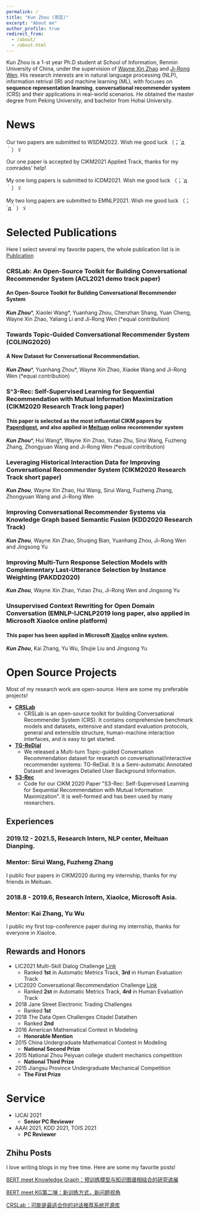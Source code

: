 ```yaml
---
permalink: /
title: "Kun Zhou (周昆)"
excerpt: "About me"
author_profile: true
redirect_from: 
  - /about/
  - /about.html
---
```


Kun Zhou is a 1-st year Ph.D student at School of Information, Renmin University of China, under the supervision of [Wayne Xin Zhao](https://scholar.google.com/citations?user=JNhNacoAAAAJ&hl=zh-CN) and [Ji-Rong Wen](https://scholar.google.com/citations?user=tbxCHJgAAAAJ&hl=zh-CN). His research interests are in natural language processing (NLP), information retrival (IR) and machine learning (ML), with focuses on **sequence representation learning**, **conversational recommender system** (CRS) and their applications in real-world scenarios. He obtained the master degree from Peking University, and bachelor from Hohai University.

News
======
Our two papers are submitted to WSDM2022. Wish me good luck （；´д｀）ゞ

Our one paper is accepted by CIKM2021 Applied Track, thanks for my comrades' help!

My one long papers is submitted to ICDM2021. Wish me good luck （；´д｀）ゞ

My two long papers are submitted to EMNLP2021. Wish me good luck （；´д｀）ゞ


Selected Publications
======
Here I select several my favorite papers, the whole publication list is in [Publication](https://lancelot39.github.io/kunzhou.github.io//publications/)

### CRSLab: An Open-Source Toolkit for Building Conversational Recommender System (ACL2021 demo track paper)
#### An Open-Source Toolkit for Building Conversational Recommender System
***Kun Zhou***\*, Xiaolei Wang\*, Yuanhang Zhou, Chenzhan Shang, Yuan Cheng, Wayne Xin Zhao, Yaliang Li and Ji-Rong Wen (\*equal contribution)

### Towards Topic-Guided Conversational Recommender System (COLING2020)
#### A New Dataset for Conversational Recommendation.
***Kun Zhou***\*, Yuanhang Zhou\*, Wayne Xin Zhao, Xiaoke Wang and Ji-Rong Wen (\*equal contribution)

### S^3-Rec: Self-Supervised Learning for Sequential Recommendation with Mutual Information Maximization (CIKM2020 Research Track long paper)
#### This paper is selected as the most influential CIKM papers by [Paperdigest](https://www.paperdigest.org/2021/03/most-influential-cikm-papers-2021-03/), and also applied in [Meituan](https://www.meituan.com/) online recommender system
***Kun Zhou***\*, Hui Wang\*, Wayne Xin Zhao, Yutao Zhu, Sirui Wang, Fuzheng Zhang, Zhongyuan Wang and Ji-Rong Wen (\*equal contribution)

### Leveraging Historical Interaction Data for Improving Conversational Recommender System (CIKM2020 Research Track short paper)
***Kun Zhou***, Wayne Xin Zhao, Hui Wang, Sirui Wang, Fuzheng Zhang, Zhongyuan Wang and Ji-Rong Wen

### Improving Conversational Recommender Systems via Knowledge Graph based Semantic Fusion (KDD2020 Research Track)
***Kun Zhou***, Wayne Xin Zhao, Shuqing Bian, Yuanhang Zhou, Ji-Rong Wen and Jingsong Yu

### Improving Multi-Turn Response Selection Models with Complementary Last-Utterance Selection by Instance Weighting (PAKDD2020)
***Kun Zhou***, Wayne Xin Zhao, Yutao Zhu, Ji-Rong Wen and Jingsong Yu

### Unsupervised Context Rewriting for Open Domain Conversation (EMNLP-IJCNLP2019 long paper, also applied in Microsoft XiaoIce online platform)
#### This paper has been applied in Microsoft [XiaoIce](https://e.xiaoice.com/Home?r=%2F) online system.
***Kun Zhou***, Kai Zhang, Yu Wu, Shujie Liu and Jingsong Yu


Open Source Projects
======
Most of my research work are open-source. Here are some my preferable projects!

* [**CRSLab**](https://github.com/RUCAIBox/CRSLab)
  * CRSLab is an open-source toolkit for building Conversational Recommender System (CRS). It contains comprehensive benchmark models and datasets, extensive and standard evaluation protocols, general and extensible structure, human-machine interaction interfaces, and is easy to get started.
* [**TG-ReDial**](https://github.com/RUCAIBox/TG-ReDial)
  * We released a Multi-turn Topic-guided Conversation Recommendation dataset for research on conversational/interactive recommender systems: TG-ReDial. It is a Semi-automatic Annotated Dataset and leverages Detailed User Background Information.
* [**S3-Rec**](https://github.com/RUCAIBox/CIKM2020-S3Rec)
  * Code for our CIKM 2020 Paper "S3-Rec: Self-Supervised Learning for Sequential Recommendation with Mutual Information Maximization". It is well-formed and has been used by many researchers.

Experiences
------
### 2019.12 - 2021.5, Research Intern, NLP center, Meituan Dianping.
### Mentor: Sirui Wang, Fuzheng Zhang
I public four papers in CIKM2020 during my internship, thanks for my friends in Meituan.

### 2018.8 - 2019.6, Research Intern, XiaoIce, Microsoft Asia.
### Mentor: Kai Zhang, Yu Wu
I public my first top-conference paper during my internship, thanks for everyone in XiaoIce.

Rewards and Honors
------
* LIC2021 Multi-Skill Dialog Challenge [Link](https://aistudio.baidu.com/aistudio/competition/detail/29?isFromCcf=true)
  * Ranked **1st** in Automatic Metrics Track, **3rd** in Human Evaluation Track
* LIC2020 Conversational Recommendation Challenge [Link](https://aistudio.baidu.com/aistudio/competition/detail/67)
  * Ranked **2st** in Automatic Metrics Track, **4rd** in Human Evaluation Track
* 2018 Jane Street Electronic Trading Challenges 
  * Ranked **1st**
* 2018 The Data Open Challenges Citadel Datathen 
  * Ranked **2nd**
* 2016 American Mathematical Contest in Modeling 
  * **Honorable Mention**
* 2015 China Undergraduate Mathematical Contest in Modeling 
  * **National Second Prize**
* 2015 National Zhou Peiyuan college student mechanics competition 
  * **National Third Prize**
* 2015 Jiangsu Province Undergraduate Mechanical Competition 
  * **The First Prize**

Service
======
* IJCAI 2021
  * **Senior PC Reviewer**
* AAAI 2021, KDD 2021, TOIS 2021
  * **PC Reviewer**

Zhihu Posts
------
I love writing blogs in my free time. Here are some my favorite posts!

[BERT meet Knowledge Graph：预训练模型与知识图谱相结合的研究进展](https://zhuanlan.zhihu.com/p/270009212)

[BERT meet KG第二弹：新训练方式，新问题视角](https://zhuanlan.zhihu.com/p/356415715)

[CRSLab：可能是最适合你的对话推荐系统开源库](https://zhuanlan.zhihu.com/p/341955912)
